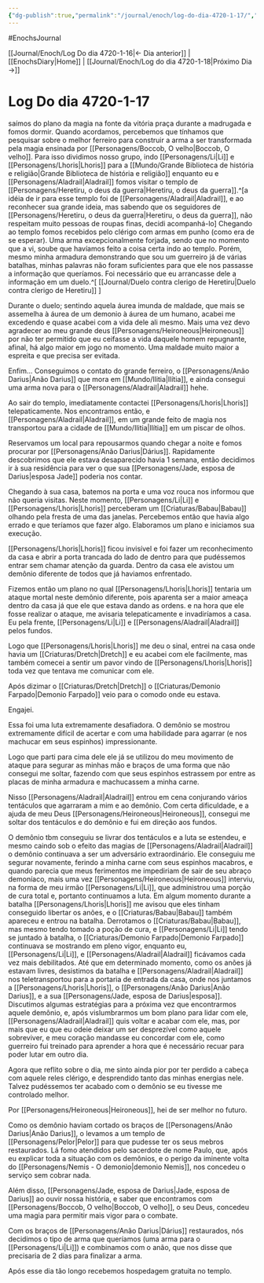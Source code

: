 ```yaml
---
{"dg-publish":true,"permalink":"/journal/enoch/log-do-dia-4720-1-17/","dgHomeLink":true,"dgPassFrontmatter":false}
---
```


#EnochsJournal 

[[Journal/Enoch/Log Do dia 4720-1-16|<- Dia anterior]] | [[EnochsDiary|Home]] | [[Journal/Enoch/Log do dia 4720-1-18|Próximo Dia ->]]

# Log Do dia 4720-1-17

saímos do plano da magia na fonte da vitória praça durante a madrugada e fomos dormir.
Quando acordamos, percebemos que tínhamos que pesquisar sobre o melhor ferreiro para construir a arma a ser transformada pela magia ensinada por [[Personagens/Boccob, O velho|Boccob, O velho]].
Para isso dividimos nosso grupo, indo [[Personagens/Li|Li]] e [[Personagens/Lhoris|Lhoris]] para a [[Mundo/Grande Biblioteca de história e religião|Grande Biblioteca de história e religião]] enquanto eu e [[Personagens/Aladrail|Aladrail]] fomos visitar o templo de [[Personagens/Heretiru, o deus da guerra|Heretiru, o deus da guerra]].^[a idéia de ir para esse templo foi de [[Personagens/Aladrail|Aladrail]], e ao reconhecer sua grande ideia, mas sabendo que os seguidores de [[Personagens/Heretiru, o deus da guerra|Heretiru, o deus da guerra]], não respeitam muito pessoas de roupas finas, decidi acompanhá-lo]
Chegando ao templo fomos recebidos pelo clérigo com armas em punho (como era de se esperar). Uma arma excepcionalmente forjada, sendo que no momento que a vi, soube que havíamos feito a coisa certa indo ao templo. Porém, mesmo minha armadura demonstrando que sou um guerreiro já de várias batalhas, minhas palavras não foram suficientes para que ele nos passasse a informação que queríamos. Foi necessário que eu arrancasse dele a informação em um duelo.^[ [[Journal/Duelo contra clerigo de Heretiru|Duelo contra clerigo de Heretiru]] ]

Durante o duelo; sentindo aquela áurea imunda de maldade, que mais se assemelha à áurea de um demonio à áurea de um humano, acabei me excedendo e quase acabei com a vida dele ali mesmo. Mais uma vez devo agradecer ao meu grande deus [[Personagens/Heironeous|Heironeous]] por não ter permitido que eu ceifasse a vida daquele homem repugnante, afinal, há algo maior em jogo no momento. Uma maldade muito maior a espreita e que precisa ser evitada.

Enfim... Conseguimos o contato do grande ferreiro, o [[Personagens/Anão Darius|Anão Darius]] que mora em [[Mundo/Ilitia|Ilítia]], e ainda consegui uma arma nova para o [[Personagens/Aladrail|Aladrail]] hehe.

Ao sair do templo, imediatamente contactei [[Personagens/Lhoris|Lhoris]] telepaticamente.
Nos encontramos então, e [[Personagens/Aladrail|Aladrail]], em um grande feito de magia nos transportou para a cidade de [[Mundo/Ilitia|Ilítia]] em um piscar de olhos. 

Reservamos um local para repousarmos quando chegar a noite e fomos procurar por [[Personagens/Anão Darius|Dárius]].
Rapidamente descobrimos que ele estava desaparecido havia 1 semana, então decidimos ir à sua residência para ver o que sua  [[Personagens/Jade, esposa de Darius|esposa Jade]] poderia nos contar.

Chegando à sua casa, batemos na porta e uma voz rouca nos informou que não queria visitas. Neste momento, [[Personagens/Li|Li]] e [[Personagens/Lhoris|Lhoris]] perceberam um [[Criaturas/Babau|Babau]] olhando pela fresta de uma das janelas.
Percebemos então que havia algo errado e que teríamos que fazer algo. Elaboramos um plano e iniciamos sua execução.

[[Personagens/Lhoris|Lhoris]] ficou invisível e foi fazer um reconhecimento da casa e abrir a porta trancada do lado de dentro para que pudéssemos entrar sem chamar atenção da guarda.
Dentro da casa ele avistou um demônio diferente de todos que já haviamos enfrentado.

Fizemos então um plano no qual [[Personagens/Lhoris|Lhoris]] tentaria um ataque mortal neste demônio diferente, pois aparenta ser a maior ameaça dentro da casa já que ele que estava dando as ordens. e na hora que ele fosse realizar o ataque, me avisaria telepaticamente e invadiríamos a casa. Eu pela frente, [[Personagens/Li|Li]] e [[Personagens/Aladrail|Aladrail]] pelos fundos.

Logo que [[Personagens/Lhoris|Lhoris]] me deu o sinal, entrei na casa onde havia um [[Criaturas/Dretch|Dretch]] e eu acabei com ele facilmente, mas também comecei a sentir um pavor vindo de [[Personagens/Lhoris|Lhoris]] toda vez que tentava me comunicar com ele.

Após dizimar o [[Criaturas/Dretch|Dretch]] o [[Criaturas/Demonio Farpado|Demonio Farpado]] veio para o comodo onde eu estava. 

Engajei. 

Essa foi uma luta extremamente desafiadora. O demônio se mostrou extremamente difícil de acertar e com uma habilidade para agarrar (e nos machucar em seus espinhos) impressionante.

Logo que parti para cima dele ele já se utilizou do meu movimento de ataque para segurar as minhas mão e braços de uma forma que não consegui me soltar, fazendo com que seus espinhos estrassem por entre as placas de minha armadura e machucassem a minha carne.

Nisso [[Personagens/Aladrail|Aladrail]] entrou em cena conjurando vários tentáculos que agarraram a mim e ao demônio. Com certa dificuldade, e a ajuda de meu Deus [[Personagens/Heironeous|Heironeous]], consegui me soltar dos tentáculos e do demônio e fui em direção aos fundos.

O demônio tbm conseguiu se livrar dos tentáculos e a luta se estendeu, e mesmo caindo sob o efeito das magias de [[Personagens/Aladrail|Aladrail]] o demônio continuava a ser um adversário extraordinário. Ele conseguiu me segurar novamente, ferindo a minha carne com seus espinhos macabros, e quando parecia que meus ferimentos me impediriam de sair de seu abraço demoníaco, mais uma vez [[Personagens/Heironeous|Heironeous]] interviu, na forma de meu irmão [[Personagens/Li|Li]], que administrou uma porção de cura total e, portanto continuamos a luta.
Em algum momento durante a batalha [[Personagens/Lhoris|Lhoris]] me avisou que eles tinham conseguido libertar os anões, e o [[Criaturas/Babau|Babau]] também apareceu e entrou na batalha.
Derrotamos o [[Criaturas/Babau|Babau]], mas mesmo tendo tomado a poção de cura, e [[Personagens/Li|Li]] tendo se juntado à batalha, o [[Criaturas/Demonio Farpado|Demonio Farpado]] continuava se mostrando em pleno vigor, enquanto eu, [[Personagens/Li|Li]], e [[Personagens/Aladrail|Aladrail]] ficávamos cada vez mais debilitados. Até que em determinado momento, como os anões já estavam livres, desistimos da batalha e [[Personagens/Aladrail|Aladrail]] nos teletransportou para a portaria de entrada da casa, onde nos juntamos a [[Personagens/Lhoris|Lhoris]], o [[Personagens/Anão Darius|Anão Darius]], e a sua [[Personagens/Jade, esposa de Darius|esposa]].
Discutimos algumas estratégias para a próxima vez que encontrarmos aquele demônio, e,  após vislumbrarmos um bom plano para lidar com ele, [[Personagens/Aladrail|Aladrail]] quis voltar e acabar com ele, mas, por mais que eu que eu odeie deixar um ser desprezível como aquele sobreviver, e meu coração mandasse eu concordar com ele, como guerreiro fui treinado para aprender a hora que é necessário recuar para poder lutar em outro dia.

Agora que reflito sobre o dia, me sinto ainda pior por ter perdido a cabeça com aquele reles clérigo, e desprendido tanto das minhas energias nele. Talvez pudéssemos ter acabado com o demônio se eu tivesse me controlado melhor.

Por [[Personagens/Heironeous|Heironeous]], hei de ser melhor no futuro.

Como os demônio haviam cortado os braços de [[Personagens/Anão Darius|Anão Darius]], o levamos a um templo de [[Personagens/Pelor|Pelor]] para que pudesse ter os seus mebros restaurados.
Lá fomo atendidos pelo sacerdote de nome Paulo, que, após eu explicar toda a situação com os demônios, e o perigo da iminente volta do [[Personagens/Nemis - O demonio|demonio Nemis]], nos concedeu o serviço sem cobrar nada.

Além disso, [[Personagens/Jade, esposa de Darius|Jade, esposa de Darius]] ao ouvir nossa história, e saber que encontramos com [[Personagens/Boccob, O velho|Boccob, O velho]], o seu Deus, concedeu uma magia para permitir mais vigor para o combate.

Com os braços de [[Personagens/Anão Darius|Dárius]] restaurados, nós decidimos o tipo de arma que queríamos (uma arma para o [[Personagens/Li|Li]]) e combinamos com o anão, que nos disse que precisaria de 2 dias para finalizar a arma.

Após esse dia tão longo recebemos hospedagem gratuita no templo.